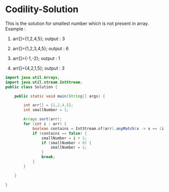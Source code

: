 # Codility-Solution
This is the solution for smallest number which is not present in array.
Example : 
1. arr[]={1,2,4,5};
   output : 3

2. arr[]={1,2,3,4,5};
   output : 6

3. arr[]={-1,-2};
   output : 1

4. arr[]={4,2,1,5};
   output : 3   

```java
import java.util.Arrays;
import java.util.stream.IntStream;
public class Solution {

	public static void main(String[] args) {

		int arr[] = {1,2,4,5};
		int smallNumber = 1;

		Arrays.sort(arr);
		for (int i : arr) {
			boolean contains = IntStream.of(arr).anyMatch(x -> x == (i + 1));
			if (contains == false) {
				smallNumber = i + 1;
				if (smallNumber < 0) {
					smallNumber = 1;
				}
				break;
			}
		}

	}

}
```
